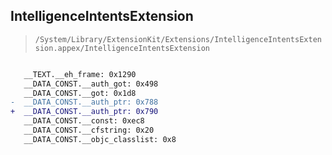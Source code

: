 ## IntelligenceIntentsExtension

> `/System/Library/ExtensionKit/Extensions/IntelligenceIntentsExtension.appex/IntelligenceIntentsExtension`

```diff

   __TEXT.__eh_frame: 0x1290
   __DATA_CONST.__auth_got: 0x498
   __DATA_CONST.__got: 0x1d8
-  __DATA_CONST.__auth_ptr: 0x788
+  __DATA_CONST.__auth_ptr: 0x790
   __DATA_CONST.__const: 0xec8
   __DATA_CONST.__cfstring: 0x20
   __DATA_CONST.__objc_classlist: 0x8

```
